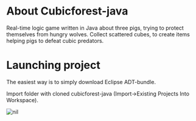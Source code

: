 # About Cubicforest-java

Real-time logic game written in Java about three pigs, trying to
protect themselves from hungry wolves. Collect scattered cubes, to
create items helping pigs to defeat cubic predators.

# Launching project

The easiest way is to simply download Eclipse ADT-bundle. 

Import folder with cloned cubicforest-java (Import->Existing Projects Into
Workspace).

![nil](http://adamsko.org/wp-content/uploads/2014/01/cubicforest4.png)

